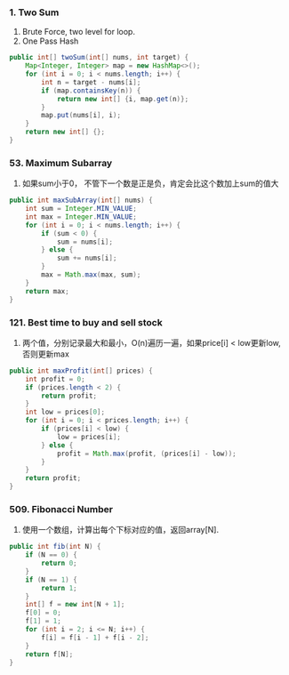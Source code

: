 ### 1. Two Sum
1. Brute Force, two level for loop.
2. One Pass Hash
```java
public int[] twoSum(int[] nums, int target) {
    Map<Integer, Integer> map = new HashMap<>();
    for (int i = 0; i < nums.length; i++) {
        int n = target - nums[i];
        if (map.containsKey(n)) {
            return new int[] {i, map.get(n)};
        }
        map.put(nums[i], i);
    }
    return new int[] {};
}
```  
### 53. Maximum Subarray
1. 如果sum小于0， 不管下一个数是正是负，肯定会比这个数加上sum的值大
```java
public int maxSubArray(int[] nums) {
    int sum = Integer.MIN_VALUE;
    int max = Integer.MIN_VALUE;
    for (int i = 0; i < nums.length; i++) {
        if (sum < 0) {
            sum = nums[i];
        } else {
            sum += nums[i];
        }
        max = Math.max(max, sum);
    }
    return max;
}
```  

### 121. Best time to buy and sell stock
1. 两个值，分别记录最大和最小，O(n)遍历一遍，如果price[i] < low更新low, 否则更新max
```java
public int maxProfit(int[] prices) {
    int profit = 0;
    if (prices.length < 2) {
        return profit;
    }
    int low = prices[0];
    for (int i = 0; i < prices.length; i++) {
        if (prices[i] < low) {
            low = prices[i];
        } else {
            profit = Math.max(profit, (prices[i] - low));
        }
    }
    return profit;
}
```  
### 509. Fibonacci Number
1. 使用一个数组，计算出每个下标对应的值，返回array[N].
```java
public int fib(int N) {
    if (N == 0) {
        return 0;
    }
    if (N == 1) {
        return 1;
    }
    int[] f = new int[N + 1];
    f[0] = 0;
    f[1] = 1;
    for (int i = 2; i <= N; i++) {
        f[i] = f[i - 1] + f[i - 2];
    }
    return f[N];
}
```
